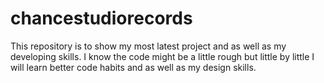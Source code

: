 # chancestudiorecords
This repository is to show my most latest project and as well as my developing skills. I know the code might be a little rough but little by little I will learn better code habits and as well as my design skills.
